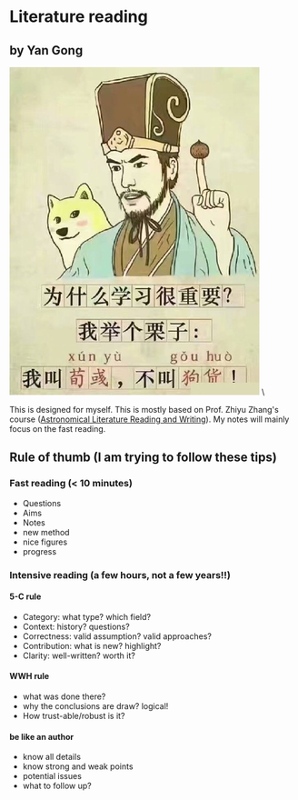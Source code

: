 # Literature reading 
## by Yan Gong
![alt text](https://github.com/gongyan2444/read/blob/master/reading.jpg "reading") \

This is designed for myself. This is mostly based on Prof. Zhiyu Zhang's course ([Astronomical Literature  Reading and Writing](https://astronomy.nju.edu.cn/EN/People/Professors/20200707/i113716.html)). My notes will mainly focus on the fast reading.



##  Rule of thumb (I am trying to follow these tips)
### Fast reading (< 10 minutes)
* Questions
* Aims
* Notes
* new method
* nice figures 
* progress 

### Intensive reading (a few hours, not a few years!!)
#### 5-C rule
* Category: what type? which field?
* Context:  history? questions?
* Correctness: valid assumption? valid approaches?
* Contribution: what is new? highlight?
* Clarity: well-written? worth it?
#### WWH rule
* what was done there?
* why the conclusions are draw? logical!
* How trust-able/robust is it?
#### be like an author
* know all details
* know strong and weak points
* potential issues
* what to follow up?

